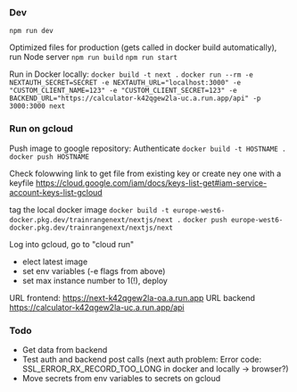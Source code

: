 
### Dev

`npm run dev`

Optimized files for production (gets called in docker build automatically), run Node server
`npm run build`
`npm run start`

Run in Docker locally:
`docker build -t next .`
`docker run --rm -e NEXTAUTH_SECRET=SECRET -e NEXTAUTH_URL="localhost:3000" -e "CUSTOM_CLIENT_NAME=123" -e "CUSTOM_CLIENT_SECRET=123" -e BACKEND_URL="https://calculator-k42qgew2la-uc.a.run.app/api" -p 3000:3000 next`



### Run on gcloud

Push image to google repository:
Authenticate
`docker build -t HOSTNAME .`
`docker push HOSTNAME`

Check folowwing link to get file from existing key or create ney one with a keyfile
https://cloud.google.com/iam/docs/keys-list-get#iam-service-account-keys-list-gcloud

tag the local docker image
`docker build -t europe-west6-docker.pkg.dev/trainrangenext/nextjs/next .`
`docker push europe-west6-docker.pkg.dev/trainrangenext/nextjs/next`

Log into gcloud, go to "cloud run"
 - elect latest image
 - set env variables (-e flags from above)
 - set max instance number to 1(!), deploy

URL frontend: https://next-k42qgew2la-oa.a.run.app
URL backend https://calculator-k42qgew2la-uc.a.run.app/api

### Todo

 - Get data from backend
 - Test auth and backend post calls (next auth problem: Error code: SSL_ERROR_RX_RECORD_TOO_LONG in docker and locally -> browser?)
 - Move secrets from env variables to secrets on gcloud

